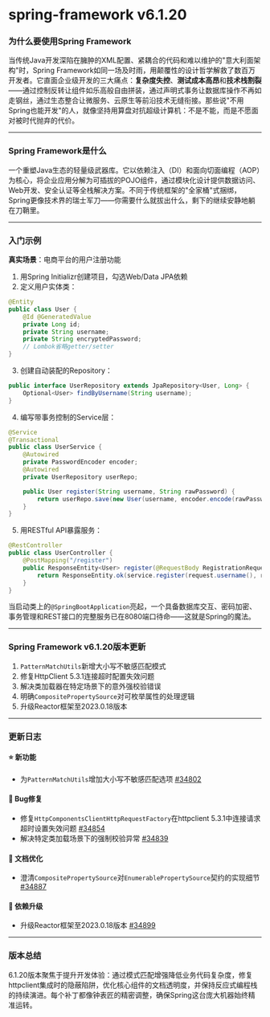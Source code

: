# spring-framework v6.1.20
### 为什么要使用Spring Framework  
当传统Java开发深陷在臃肿的XML配置、紧耦合的代码和难以维护的"意大利面架构"时，Spring Framework如同一场及时雨，用颠覆性的设计哲学解救了数百万开发者。它直面企业级开发的三大痛点：**复杂度失控**、**测试成本高昂**和**技术栈割裂**——通过控制反转让组件如乐高般自由拼装，通过声明式事务让数据库操作不再如走钢丝，通过生态整合让微服务、云原生等前沿技术无缝衔接。那些说"不用Spring也能开发"的人，就像坚持用算盘对抗超级计算机：不是不能，而是不愿面对被时代抛弃的代价。

---

### Spring Framework是什么  
一个重塑Java生态的轻量级武器库。它以依赖注入（DI）和面向切面编程（AOP）为核心，将企业应用分解为可插拔的POJO组件，通过模块化设计提供数据访问、Web开发、安全认证等全栈解决方案。不同于传统框架的"全家桶"式捆绑，Spring更像技术界的瑞士军刀——你需要什么就拔出什么，剩下的继续安静地躺在刀鞘里。

---

### 入门示例  
**真实场景**：电商平台的用户注册功能  
1. 用Spring Initializr创建项目，勾选Web/Data JPA依赖
2. 定义用户实体类：
```java
@Entity
public class User {
    @Id @GeneratedValue
    private Long id;
    private String username;
    private String encryptedPassword;
    // Lombok省略getter/setter
}
```
3. 创建自动装配的Repository：
```java
public interface UserRepository extends JpaRepository<User, Long> {
    Optional<User> findByUsername(String username);
}
```
4. 编写带事务控制的Service层：
```java
@Service
@Transactional
public class UserService {
    @Autowired
    private PasswordEncoder encoder;
    @Autowired
    private UserRepository userRepo;

    public User register(String username, String rawPassword) {
        return userRepo.save(new User(username, encoder.encode(rawPassword)));
    }
}
```
5. 用RESTful API暴露服务：
```java
@RestController
public class UserController {
    @PostMapping("/register")
    public ResponseEntity<User> register(@RequestBody RegistrationRequest request) {
        return ResponseEntity.ok(service.register(request.username(), request.password()));
    }
}
```
当启动类上的`@SpringBootApplication`亮起，一个具备数据库交互、密码加密、事务管理和REST接口的完整服务已在8080端口待命——这就是Spring的魔法。

---

### Spring Framework v6.1.20版本更新  
1. `PatternMatchUtils`新增大小写不敏感匹配模式
2. 修复HttpClient 5.3.1连接超时配置失效问题
3. 解决类加载器在特定场景下的意外强校验错误
4. 明确`CompositePropertySource`对可枚举属性的处理逻辑
5. 升级Reactor框架至2023.0.18版本

---

### 更新日志

#### ⭐ 新功能
- 为`PatternMatchUtils`增加大小写不敏感匹配选项 [#34802](https://github.com/spring-projects/spring-framework/issues/34802)

#### 🐞 Bug修复
- 修复`HttpComponentsClientHttpRequestFactory`在httpclient 5.3.1中连接请求超时设置失效问题 [#34854](https://github.com/spring-projects/spring-framework/issues/34854)
- 解决特定类加载场景下的强制校验异常 [#34839](https://github.com/spring-projects/spring-framework/issues/34839)

#### 📔 文档优化
- 澄清`CompositePropertySource`对`EnumerablePropertySource`契约的实现细节 [#34887](https://github.com/spring-projects/spring-framework/issues/34887)

#### 🔨 依赖升级
- 升级Reactor框架至2023.0.18版本 [#34899](https://github.com/spring-projects/spring-framework/issues/34899)

---

### 版本总结  
6.1.20版本聚焦于提升开发体验：通过模式匹配增强降低业务代码复杂度，修复httpclient集成时的隐蔽陷阱，优化核心组件的文档透明度，并保持反应式编程栈的持续演进。每个补丁都像钟表匠的精密调整，确保Spring这台庞大机器始终精准运转。